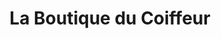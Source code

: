 ---
title: "La Boutique du Coiffeur"
url: /paris/la-boutique-du-coiffeur/
shop: fournitures pour coiffeurs
---